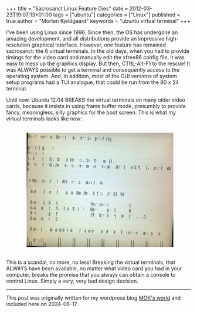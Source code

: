 +++
title = "Sacrosanct Linux Feature Dies"
date = 2012-03-23T19:07:13+01:00
tags = ["ubuntu"]
categories = ["Linux"]
published = true
author = "Morten Kjeldgaard"
keywords = "ubuntu virtual terminal"
+++

I've been using Linux since 1996. Since then, the OS has undergone an
amazing development, and all distributions provide an impressive
high-resolution graphical interface. However, one feature has remained
sacrosanct: the 6 virtual terminals. In the old days, when you had to
provide timings for the video card and manually edit the xfree86
config file, it was easy to mess up the graphics display. But then,
CTRL-Alt-F1 to the rescue! It was ALWAYS possible to get a terminal
and consequently access to the operating system. And, in addition,
most of the GUI versions of system setup programs had a TUI analogue,
that could be run from the 80 x 24 terminal.

Until now. Ubuntu 12.04 BREAKS the virtual terminals on many older
video cards, because it insists in using frame buffer mode, presumbly
to provide fancy, meaningless, silly graphics for the boot screen.
This is what my virtual terminals looks like now:

<figure>
    <img src="/posts/linux/ubuntu-12-04-virtual-terminal.jpg", style="width: 400px; margin: 1rem;" />
</figure>

This is a scandal, no more, no less! Breaking the virtual terminals,
that ALWAYS have been available, no matter what video card you had in
your computer, breaks the promise that you always can obtain a console
to control Linux. Simply a very, very bad design decision.

---
This post was originally written for my wordpress blog [MOK's world][moks-world]
and included here on 2024-06-17.

[moks-world]: https://mok0.wordpress.com/2012/03/23/sacrosanct-linux-feature-dies/
